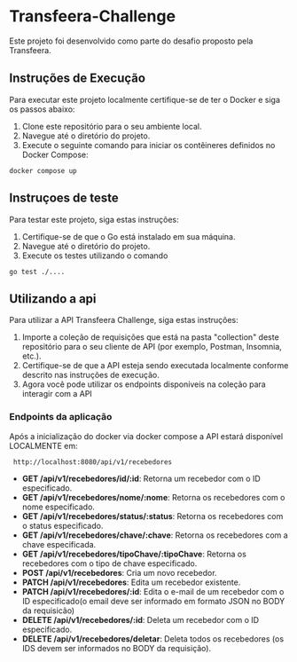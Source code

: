 # Transfeera-Challenge

Este projeto foi desenvolvido como parte do desafio proposto pela Transfeera.

## Instruções de Execução

Para executar este projeto localmente certifique-se de ter o Docker e siga os passos abaixo:

1. Clone este repositório para o seu ambiente local.
2. Navegue até o diretório do projeto.
3. Execute o seguinte comando para iniciar os contêineres definidos no Docker Compose:
```
docker compose up
```

## Instruçoes de teste

Para testar este projeto, siga estas instruções:
1. Certifique-se de que o Go está instalado em sua máquina.
2. Navegue até o diretório do projeto.
3. Execute os testes utilizando o comando
```
go test ./....
```

## Utilizando a api

Para utilizar a API Transfeera Challenge, siga estas instruções:

1. Importe a coleção de requisições que está na pasta "collection" deste repositório para o seu cliente de API (por exemplo, Postman, Insomnia, etc.).
2. Certifique-se de que a API esteja sendo executada localmente conforme descrito nas instruções de execução.
2. Agora você pode utilizar os endpoints disponíveis na coleção para interagir com a API

### Endpoints da aplicação
Após a inicialização do docker via docker compose a API estará disponível LOCALMENTE em:
```
 http://localhost:8080/api/v1/recebedores
```
- **GET /api/v1/recebedores/id/:id**: Retorna um recebedor com o ID especificado.
- **GET /api/v1/recebedores/nome/:nome**: Retorna os recebedores com o nome especificado.
- **GET /api/v1/recebedores/status/:status**: Retorna os recebedores com o status especificado.
- **GET /api/v1/recebedores/chave/:chave**: Retorna os recebedores com a chave especificada.
- **GET /api/v1/recebedores/tipoChave/:tipoChave**: Retorna os recebedores com o tipo de chave especificado.
- **POST /api/v1/recebedores**: Cria um novo recebedor.
- **PATCH /api/v1/recebedores**: Edita um recebedor existente.
- **PATCH /api/v1/recebedores/:id**: Edita o e-mail de um recebedor com o ID especificado(o email deve ser informado em formato JSON no BODY da requisicão)
- **DELETE /api/v1/recebedores/:id**: Deleta um recebedor com o ID especificado.
- **DELETE /api/v1/recebedores/deletar**: Deleta todos os recebedores (os IDS devem  ser informados no BODY da requisição).

